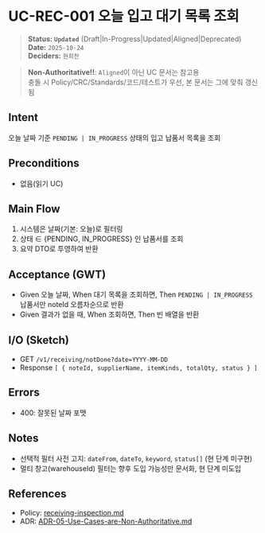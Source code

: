 # UC-REC-001 오늘 입고 대기 목록 조회

> **Status: `Updated`**   (Draft|In-Progress|Updated|Aligned|Deprecated)  
> **Date:** `2025-10-24`  
> **Deciders:** `현희찬`

> **Non-Authoritative!!**: `Aligned`이 아닌 UC 문서는 참고용  
> 충돌 시 Policy/CRC/Standards/코드/테스트가 우선, 본 문서는 그에 맞춰 갱신됨  

## Intent

오늘 날짜 기준 `PENDING | IN_PROGRESS` 상태의 입고 납품서 목록을 조회

## Preconditions

- 없음(읽기 UC)

## Main Flow

1) 시스템은 날짜(기본: 오늘)로 필터링
2) 상태 ∈ {PENDING, IN_PROGRESS} 인 납품서를 조회
3) 요약 DTO로 투영하여 반환

## Acceptance (GWT)

- Given 오늘 날짜,
  When 대기 목록을 조회하면,
  Then `PENDING | IN_PROGRESS` 납품서만 noteId 오름차순으로 반환
- Given 결과가 없을 때,
  When 조회하면,
  Then 빈 배열을 반환

## I/O (Sketch)

- GET `/v1/receiving/notDone?date=YYYY-MM-DD`
- Response `[ { noteId, supplierName, itemKinds, totalQty, status } ]`

## Errors

- 400: 잘못된 날짜 포맷

## Notes

- 선택적 필터 사전 고지: `dateFrom`, `dateTo`, `keyword`, `status[]` (현 단계 미구현)
- 멀티 창고(warehouseId) 필터는 향후 도입 가능성만 문서화, 현 단계 미도입

## References
- Policy: [receiving-inspection.md](../../policy/receiving-inspection.md)
- ADR: [ADR-05-Use-Cases-are-Non-Authoritative.md](../../adr/ADR-05-Use-Cases-are-Non-Authoritative.md)
